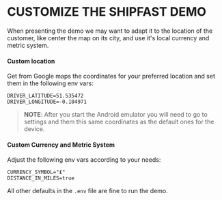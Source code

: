 # CUSTOMIZE THE SHIPFAST DEMO

When presenting the demo we may want to adapt it to the location of the customer, like center the map on its city, and use it's local currency and metric system.

#### Custom location

Get from Google maps the coordinates for your preferred location and set them in the following env vars:

```
DRIVER_LATITUDE=51.535472
DRIVER_LONGITUDE=-0.104971
```

> **NOTE**: After you start the Android emulator you will need to go to settings and them this same coordinates as the default ones for the device.


#### Custom Currency and Metric System

Adjust the following env vars according to your needs:

```
CURRENCY_SYMBOL="£"
DISTANCE_IN_MILES=true
```

All other defaults in the `.env` file are fine to run the demo.
